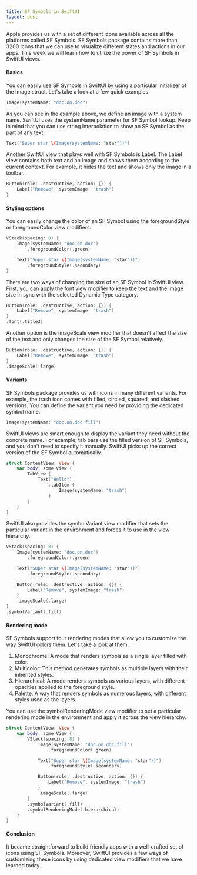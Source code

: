 ```yaml
---
title: SF Symbols in SwiftUI
layout: post
---
```


Apple provides us with a set of different icons available across all the platforms called SF Symbols. SF Symbols package contains more than 3200 icons that we can use to visualize different states and actions in our apps. This week we will learn how to utilize the power of SF Symbols in SwiftUI views.

#### Basics
You can easily use SF Symbols in SwiftUI by using a particular initializer of the Image struct. Let's take a look at a few quick examples.

```swift
Image(systemName: "doc.on.doc")
```

As you can see in the example above, we define an image with a system name. SwiftUI uses the systemName parameter for SF Symbol lookup. Keep in mind that you can use string interpolation to show an SF Symbol as the part of any text.

```swift
Text("Super star \(Image(systemName: "star"))")
```

Another SwiftUI view that plays well with SF Symbols is Label. The Label view contains both text and an image and shows them according to the current context. For example, it hides the text and shows only the image in a toolbar.

```swift
Button(role: .destructive, action: {}) {
    Label("Remove", systemImage: "trash")
}
```

#### Styling options
You can easily change the color of an SF Symbol using the foregroundStyle or foregroundColor view modifiers.

```swift
VStack(spacing: 8) {
    Image(systemName: "doc.on.doc")
        .foregroundColor(.green)

    Text("Super star \(Image(systemName: "star"))")
        .foregroundStyle(.secondary)
}
```

There are two ways of changing the size of an SF Symbol in SwiftUI view. First, you can apply the font view modifier to keep the text and the image size in sync with the selected Dynamic Type category.

```swift
Button(role: .destructive, action: {}) {
    Label("Remove", systemImage: "trash")
}
.font(.title3)
```

Another option is the imageScale view modifier that doesn't affect the size of the text and only changes the size of the SF Symbol relatively.

```swift
Button(role: .destructive, action: {}) {
    Label("Remove", systemImage: "trash")
}
.imageScale(.large)
```

#### Variants
SF Symbols package provides us with icons in many different variants. For example, the trash icon comes with filled, circled, squared, and slashed versions. You can define the variant you need by providing the dedicated symbol name.

```swift
Image(systemName: "doc.on.doc.fill")
```

SwiftUI views are smart enough to display the variant they need without the concrete name. For example, tab bars use the filled version of SF Symbols, and you don't need to specify it manually. SwiftUI picks up the correct version of the SF Symbol automatically.

```swift
struct ContentView: View {
    var body: some View {
        TabView {
            Text("Hello")
                .tabItem {
                    Image(systemName: "trash")
                }
        }
    }
}
```

SwiftUI also provides the symbolVariant view modifier that sets the particular variant in the environment and forces it to use in the view hierarchy.

```swift
VStack(spacing: 8) {
    Image(systemName: "doc.on.doc")
        .foregroundColor(.green)

    Text("Super star \(Image(systemName: "star"))")
        .foregroundStyle(.secondary)

    Button(role: .destructive, action: {}) {
        Label("Remove", systemImage: "trash")
    }
    .imageScale(.large)
}
.symbolVariant(.fill)
```

#### Rendering mode
SF Symbols support four rendering modes that allow you to customize the way SwiftUI colors them. Let's take a look at them.

1. Monochrome: A mode that renders symbols as a single layer filled with color.
2. Multicolor: This method generates symbols as multiple layers with their inherited styles.
3. Hierarchical: A mode renders symbols as various layers, with different opacities applied to the foreground style.
4. Palette: A way that renders symbols as numerous layers, with different styles used as the layers.

You can use the symbolRenderingMode view modifier to set a particular rendering mode in the environment and apply it across the view hierarchy.

```swift
struct ContentView: View {
    var body: some View {
        VStack(spacing: 8) {
            Image(systemName: "doc.on.doc.fill")
                .foregroundColor(.green)

            Text("Super star \(Image(systemName: "star"))")
                .foregroundStyle(.secondary)

            Button(role: .destructive, action: {}) {
                Label("Remove", systemImage: "trash")
            }
            .imageScale(.large)
        }
        .symbolVariant(.fill)
        .symbolRenderingMode(.hierarchical)
    }
}
```

#### Conclusion
It became straightforward to build friendly apps with a well-crafted set of icons using SF Symbols. Moreover, SwiftUI provides a few ways of customizing these icons by using dedicated view modifiers that we have learned today.
